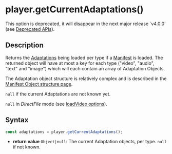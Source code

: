 # player.getCurrentAdaptations()

<div class="warning">
This option is deprecated, it will disappear in the next major release
`v4.0.0` (see <a href="../Miscellaneous/Deprecated_APIs.md">Deprecated
APIs</a>).
</div>

## Description

Returns the [Adaptations](../../Getting_Started/Glossary.md#adaptation) being
loaded per type if a [Manifest](../../Getting_Started/Glossary.md#manifest) is
loaded. The returned object will have at most a key for each type ("video",
"audio", "text" and "image") which will each contain an array of Adaptation
Objects.

The Adaptation object structure is relatively complex and is described in the
[Manifest Object structure page](../Miscellaneous/Manifest_Object.md#structure_of_an_adaptation).

`null` if the current Adaptations are not known yet.

`null` in _DirectFile_ mode (see [loadVideo
options](../Loading_a_Content.md#transport)).

## Syntax

```js
const adaptations = player.getCurrentAdaptations();
```

  - **return value** `Object|null`: The current Adaptation objects, per type.
    `null` if not known.
